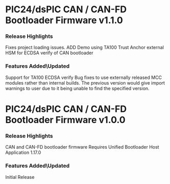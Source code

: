 # PIC24/dsPIC CAN / CAN-FD Bootloader Firmware v1.1.0
### Release Highlights

Fixes project loading issues.
ADD Demo using TA100 Trust Anchor external HSM for ECDSA verify of CAN bootloader

### Features Added\Updated

Support for TA100 ECDSA verify
Bug fixes to use externally released MCC modules rather than internal builds.  The previous version would give import warnings to user due to it being unable to find the specified version.

# PIC24/dsPIC CAN / CAN-FD Bootloader Firmware v1.0.0
### Release Highlights

CAN and CAN-FD bootloader firmware 
Requires Unified Bootloader Host Application 1.17.0

### Features Added\Updated

Initial Release

